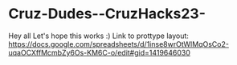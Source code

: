 # Cruz-Dudes--CruzHacks23-
Hey all
Let's hope this works :)
Link to prottype layout:
https://docs.google.com/spreadsheets/d/1inse8wrOtWlMqOsCo2-uqaOCXffMcmbZy6Os-KM6C-o/edit#gid=1419646030
